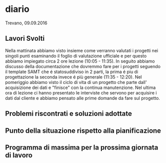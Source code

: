 # diario
Trevano,
09.09.2016

## Lavori Svolti
Nella mattinata abbiamo visto insieme come verranno valutati i progetti nei singoli punti esaminando il foglio di valutazione ufficiale e per questo abbiamo impiegato circa 2 ore lezione (10:05 - 11:35).
In seguito abbiamo discusso della documentazione che dovremmo fare per i progetti seguendo il template SAMT che é statosuddiviso in 2 parti, la prima é piu di progettazione la seconda invece é più generale (11:35 - 12:20).
Nel pomeriggio abbiamo visto il ciclo di vita di un progetto che parte dall' acquisizione dei dati e "finisce" con la continua manutenzione.
Nel ultima ora di lezione ci hanno presentato le interviste che servono per acquisire i dati dal cliente e abbiamo pensato alle prime domande da fare sul progetto. 

## Problemi riscontrati e soluzioni adottate
## Punto della situazione rispetto alla pianificazione
## Programma di massima per la prossima giornata di lavoro
